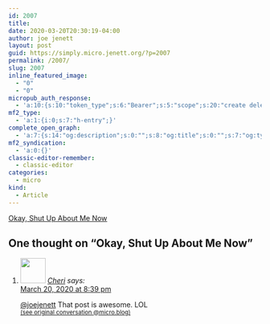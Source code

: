 ```yaml
---
id: 2007
title: 
date: 2020-03-20T20:30:19-04:00
author: joe jenett
layout: post
guid: https://simply.micro.jenett.org/?p=2007
permalink: /2007/
slug: 2007
inline_featured_image:
  - "0"
  - "0"
micropub_auth_response:
  - 'a:10:{s:10:"token_type";s:6:"Bearer";s:5:"scope";s:20:"create delete update";s:2:"me";s:32:"https://simply.micro.jenett.org/";s:9:"issued_by";s:59:"https://simply.micro.jenett.org/wp-json/indieauth/1.0/token";s:9:"client_id";s:20:"https://omnibear.com";s:11:"client_name";s:8:"Omnibear";s:11:"client_icon";s:29:"https://omnibear.com/logo.svg";s:9:"issued_at";i:1584205278;s:4:"user";i:1;s:13:"last_accessed";i:1584749920;}'
mf2_type:
  - 'a:1:{i:0;s:7:"h-entry";}'
complete_open_graph:
  - 'a:7:{s:14:"og:description";s:0:"";s:8:"og:title";s:0:"";s:7:"og:type";s:0:"";s:12:"twitter:card";s:7:"summary";s:15:"twitter:creator";s:0:"";s:19:"twitter:description";s:0:"";s:8:"og:image";s:0:"";}'
mf2_syndication:
  - 'a:0:{}'
classic-editor-remember:
  - classic-editor
categories:
  - micro
kind:
  - Article
---
```

[Okay, Shut Up About Me Now](https://www.kickscondor.com/okay-shut-up-about-me-now/)

<h2 id="comments-title">One thought on “<span>Okay, Shut Up About Me Now</span>”		</h2>


<ol class="commentlist">
<li class="comment even thread-even depth-1 u-comment h-cite h-entry p-comment" id="li-comment-465">
<article id="comment-465" class="comment " itemprop="comment" itemscope="" itemtype="http://schema.org/Comment">
<footer>
<address class="comment-author p-author author vcard hcard h-card" itemprop="creator" itemscope="" itemtype="http://schema.org/Person">
<img alt="" src="https://micro.blog/Cheri/avatar.jpg" srcset="https://micro.blog/Cheri/avatar.jpg 2x" class="avatar avatar-50 photo avatar-default local-avatar u-photo" itemprop="image" loading="lazy" width="50" height="50">				<cite class="fn p-name" itemprop="name"><a href="https://micro.blog/Cheri" rel="external nofollow ugc" class="u-url url">Cheri</a></cite> <span class="says">says:</span>					</address>
<!-- .comment-author .vcard -->

<div class="comment-meta commentmetadata">
<a href="https://micro.blog/Cheri/8936777"><time class="updated published dt-updated dt-published" datetime="2020-03-20T20:39:38-04:00" itemprop="datePublished dateModified dateCreated">
March 20, 2020 at 8:39 pm						</time></a>
</div>
<!-- .comment-meta .commentmetadata -->
</footer>

<div class="comment-content e-content p-summary p-name" itemprop="text name description">
<p><a href="https://micro.blog/joejenett" rel="nofollow ugc">@joejenett</a> That post is awesome. LOL<br>
<a href="https://micro.blog/joejenett/9268829" title="" rel="nofollow ugc"><small>(see original conversation @micro.blog)</small></a></p></div></article></li></ol>